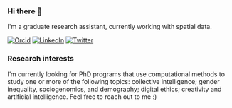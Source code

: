 ### Hi there 👋

I'm a graduate research assistant, currently working with spatial data.

[![Orcid](https://img.shields.io/badge/Orcid-gray?style=flat-square&logo=ORCID)](http://orcid.org/0000-0003-3393-6027)
[![LinkedIn](https://img.shields.io/badge/LinkedIn-informational?style=flat-square&logo=LinkedIn)](https://www.linkedin.com/in/vincejstraub/) 
[![Twitter](https://img.shields.io/badge/Twitter-9cf?style=flat-square&logo=Twitter)](https://twitter.com/vincejstraub)

### Research interests

I’m currently looking for PhD programs that use computational methods to study one or more of the following topics: collective intelligence; gender inequality, sociogenomics, and demography; digital ethics; creativity and artificial intelligence. Feel free to reach out to me :) 

<!--
### High-throughput Animal Tracking Data

I built and still maintain the `R` package `atlastools`, for pre-processing high-throughput animal tracking data.
You can find our manuscript on a pre-processing pipeline for such data here [![DOI:10.1101/2020.12.15.422876](https://img.shields.io/badge/bioRxiv-doi.org/10.1101/2020.12.15.422876-<COLOR>?style=flat-square)](https://www.biorxiv.org/content/10.1101/2020.12.15.422876v3)

`atlastools` status [![R build status](https://github.com/pratikunterwegs/atlastools/workflows/R-CMD-check/badge.svg)](https://github.com/pratikunterwegs/atlastools/actions)
  [![codecov.io](https://codecov.io/github/pratikunterwegs/atlastools/coverage.svg?branch=master)](https://codecov.io/github/pratikunterwegs/atlastools/branch/master)
-->
